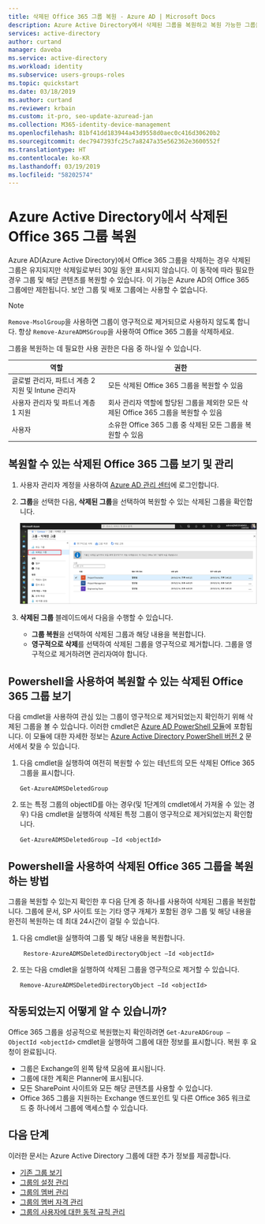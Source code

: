 ```yaml
---
title: 삭제된 Office 365 그룹 복원 - Azure AD | Microsoft Docs
description: Azure Active Directory에서 삭제된 그룹을 복원하고 복원 가능한 그룹을 보고 영구적으로 그룹을 삭제하는 방법
services: active-directory
author: curtand
manager: daveba
ms.service: active-directory
ms.workload: identity
ms.subservice: users-groups-roles
ms.topic: quickstart
ms.date: 03/18/2019
ms.author: curtand
ms.reviewer: krbain
ms.custom: it-pro, seo-update-azuread-jan
ms.collection: M365-identity-device-management
ms.openlocfilehash: 81bf41dd183944a43d9558d0aec0c416d30620b2
ms.sourcegitcommit: dec7947393fc25c7a8247a35e562362e3600552f
ms.translationtype: HT
ms.contentlocale: ko-KR
ms.lasthandoff: 03/19/2019
ms.locfileid: "58202574"
---
```

# <a name="restore-a-deleted-office-365-group-in-azure-active-directory"></a>Azure Active Directory에서 삭제된 Office 365 그룹 복원

Azure AD(Azure Active Directory)에서 Office 365 그룹을 삭제하는 경우 삭제된 그룹은 유지되지만 삭제일로부터 30일 동안 표시되지 않습니다. 이 동작에 따라 필요한 경우 그룹 및 해당 콘텐츠를 복원할 수 있습니다. 이 기능은 Azure AD의 Office 365 그룹에만 제한됩니다. 보안 그룹 및 배포 그룹에는 사용할 수 없습니다.

> [!NOTE]
> `Remove-MsolGroup`을 사용하면 그룹이 영구적으로 제거되므로 사용하지 않도록 합니다. 항상 `Remove-AzureADMSGroup`을 사용하여 Office 365 그룹을 삭제하세요.

그룹을 복원하는 데 필요한 사용 권한은 다음 중 하나일 수 있습니다.

역할 | 권한
--------- | ---------
글로벌 관리자, 파트너 계층 2 지원 및 Intune 관리자 | 모든 삭제된 Office 365 그룹을 복원할 수 있음
사용자 관리자 및 파트너 계층 1 지원 | 회사 관리자 역할에 할당된 그룹을 제외한 모든 삭제된 Office 365 그룹을 복원할 수 있음
사용자 | 소유한 Office 365 그룹 중 삭제된 모든 그룹을 복원할 수 있음

## <a name="view-and-manage-the-deleted-office-365-groups-that-are-available-to-restore"></a>복원할 수 있는 삭제된 Office 365 그룹 보기 및 관리

1. 사용자 관리자 계정을 사용하여 [Azure AD 관리 센터](https://aad.portal.azure.com)에 로그인합니다.

2. **그룹**을 선택한 다음, **삭제된 그룹**을 선택하여 복원할 수 있는 삭제된 그룹을 확인합니다.

    ![복원할 수 있는 그룹 보기](media/groups-lifecycle/deleted-groups3.png)

3. **삭제된 그룹** 블레이드에서 다음을 수행할 수 있습니다.

   - **그룹 복원**을 선택하여 삭제된 그룹과 해당 내용을 복원합니다.
   - **영구적으로 삭제**를 선택하여 삭제된 그룹을 영구적으로 제거합니다. 그룹을 영구적으로 제거하려면 관리자여야 합니다.

## <a name="view-the-deleted-office-365-groups-that-are-available-to-restore-using-powershell"></a>Powershell을 사용하여 복원할 수 있는 삭제된 Office 365 그룹 보기
다음 cmdlet을 사용하여 관심 있는 그룹이 영구적으로 제거되었는지 확인하기 위해 삭제된 그룹을 볼 수 있습니다. 이러한 cmdlet은 [Azure AD PowerShell 모듈](https://www.powershellgallery.com/packages/AzureAD/)에 포함됩니다. 이 모듈에 대한 자세한 정보는 [Azure Active Directory PowerShell 버전 2](/powershell/azure/install-adv2?view=azureadps-2.0) 문서에서 찾을 수 있습니다.

1.  다음 cmdlet을 실행하여 여전히 복원할 수 있는 테넌트의 모든 삭제된 Office 365 그룹을 표시합니다.
   
    ```
    Get-AzureADMSDeletedGroup
    ```

2.  또는 특정 그룹의 objectID를 아는 경우(및 1단계의 cmdlet에서 가져올 수 있는 경우) 다음 cmdlet을 실행하여 삭제된 특정 그룹이 영구적으로 제거되었는지 확인합니다.

    ```
    Get-AzureADMSDeletedGroup –Id <objectId>
    ```

## <a name="how-to-restore-your-deleted-office-365-group-using-powershell"></a>Powershell을 사용하여 삭제된 Office 365 그룹을 복원하는 방법
그룹을 복원할 수 있는지 확인한 후 다음 단계 중 하나를 사용하여 삭제된 그룹을 복원합니다. 그룹에 문서, SP 사이트 또는 기타 영구 개체가 포함된 경우 그룹 및 해당 내용을 완전히 복원하는 데 최대 24시간이 걸릴 수 있습니다.

1. 다음 cmdlet을 실행하여 그룹 및 해당 내용을 복원합니다.
 
   ```
    Restore-AzureADMSDeletedDirectoryObject –Id <objectId>
    ``` 

2. 또는 다음 cmdlet을 실행하여 삭제된 그룹을 영구적으로 제거할 수 있습니다.
    
    ```
    Remove-AzureADMSDeletedDirectoryObject –Id <objectId>
    ```

## <a name="how-do-you-know-this-worked"></a>작동되었는지 어떻게 알 수 있습니까?

Office 365 그룹을 성공적으로 복원했는지 확인하려면 `Get-AzureADGroup –ObjectId <objectId>` cmdlet을 실행하여 그룹에 대한 정보를 표시합니다. 복원 후 요청이 완료됩니다.

- 그룹은 Exchange의 왼쪽 탐색 모음에 표시됩니다.
- 그룹에 대한 계획은 Planner에 표시됩니다.
- 모든 SharePoint 사이트와 모든 해당 콘텐츠를 사용할 수 있습니다.
- Office 365 그룹을 지원하는 Exchange 엔드포인트 및 다른 Office 365 워크로드 중 하나에서 그룹에 액세스할 수 있습니다.

## <a name="next-steps"></a>다음 단계
이러한 문서는 Azure Active Directory 그룹에 대한 추가 정보를 제공합니다.

* [기존 그룹 보기](../fundamentals/active-directory-groups-view-azure-portal.md)
* [그룹의 설정 관리](../fundamentals/active-directory-groups-settings-azure-portal.md)
* [그룹의 멤버 관리](../fundamentals/active-directory-groups-members-azure-portal.md)
* [그룹의 멤버 자격 관리](../fundamentals/active-directory-groups-membership-azure-portal.md)
* [그룹의 사용자에 대한 동적 규칙 관리](groups-dynamic-membership.md)
